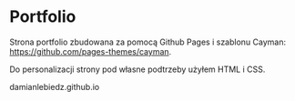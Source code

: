 # Portfolio

Strona portfolio zbudowana za pomocą Github Pages i szablonu Cayman: https://github.com/pages-themes/cayman.

Do personalizacji strony pod własne podtrzeby użyłem HTML i CSS.

damianlebiedz.github.io
